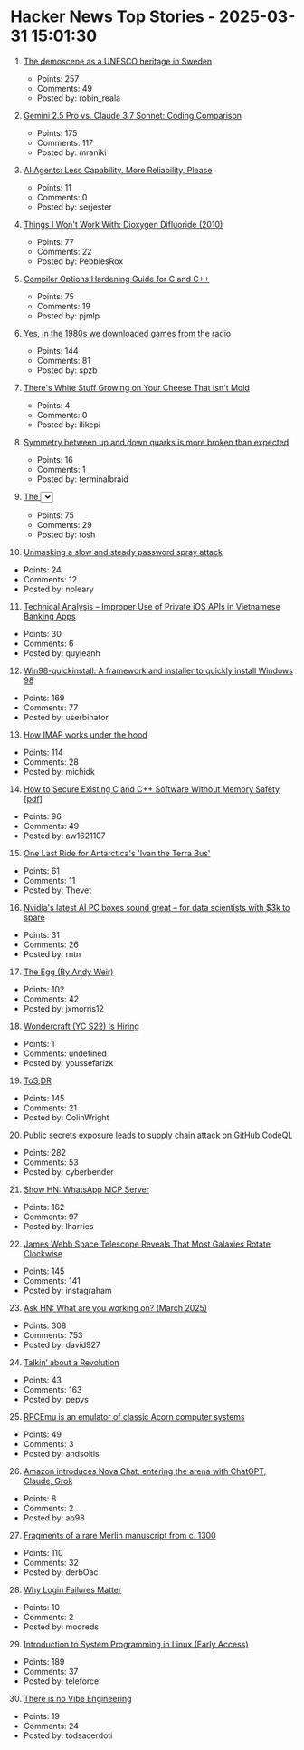 # Hacker News Top Stories - 2025-03-31 15:01:30

1. [The demoscene as a UNESCO heritage in Sweden](https://www.goto80.com/the-demoscene-as-a-unesco-heritage-in-sweden)
   - Points: 257
   - Comments: 49
   - Posted by: robin_reala

2. [Gemini 2.5 Pro vs. Claude 3.7 Sonnet: Coding Comparison](https://composio.dev/blog/gemini-2-5-pro-vs-claude-3-7-sonnet-coding-comparison/)
   - Points: 175
   - Comments: 117
   - Posted by: mraniki

3. [AI Agents: Less Capability, More Reliability, Please](https://www.sergey.fyi/articles/reliability-vs-capability)
   - Points: 11
   - Comments: 0
   - Posted by: serjester

4. [Things I Won't Work With: Dioxygen Difluoride (2010)](https://www.science.org/content/blog-post/things-i-won-t-work-dioxygen-difluoride)
   - Points: 77
   - Comments: 22
   - Posted by: PebblesRox

5. [Compiler Options Hardening Guide for C and C++](https://best.openssf.org/Compiler-Hardening-Guides/Compiler-Options-Hardening-Guide-for-C-and-C++.html)
   - Points: 75
   - Comments: 19
   - Posted by: pjmlp

6. [Yes, in the 1980s we downloaded games from the radio](https://newslttrs.com/yes-in-the-1980s-we-downloaded-games-from-the-radio/)
   - Points: 144
   - Comments: 81
   - Posted by: spzb

7. [There's White Stuff Growing on Your Cheese That Isn't Mold](https://www.thephcheese.com/theres-white-stuff-growing-on-your-cheese-that-isnt-mold)
   - Points: 4
   - Comments: 0
   - Posted by: ilikepi

8. [Symmetry between up and down quarks is more broken than expected](https://phys.org/news/2025-03-symmetry-quarks-broken.html)
   - Points: 16
   - Comments: 1
   - Posted by: terminalbraid

9. [The <select> element can now be customized with CSS](https://developer.chrome.com/blog/a-customizable-select)
   - Points: 75
   - Comments: 29
   - Posted by: tosh

10. [Unmasking a slow and steady password spray attack](https://petrasecurity.substack.com/p/unmasking-a-slow-and-steady-password)
   - Points: 24
   - Comments: 12
   - Posted by: noleary

11. [Technical Analysis – Improper Use of Private iOS APIs in Vietnamese Banking Apps](https://blog.verichains.io/p/technical-analysis-improper-use-of)
   - Points: 30
   - Comments: 6
   - Posted by: quyleanh

12. [Win98-quickinstall: A framework and installer to quickly install Windows 98](https://github.com/oerg866/win98-quickinstall)
   - Points: 169
   - Comments: 77
   - Posted by: userbinator

13. [How IMAP works under the hood](https://blog.lohr.dev/imap-introduction)
   - Points: 114
   - Comments: 28
   - Posted by: michidk

14. [How to Secure Existing C and C++ Software Without Memory Safety [pdf]](https://arxiv.org/abs/2503.21145)
   - Points: 96
   - Comments: 49
   - Posted by: aw1621107

15. [One Last Ride for Antarctica's 'Ivan the Terra Bus'](https://www.atlasobscura.com/articles/antarctica-ivan-the-terra-bus-retired)
   - Points: 61
   - Comments: 11
   - Posted by: Thevet

16. [Nvidia's latest AI PC boxes sound great – for data scientists with $3k to spare](https://www.theregister.com/2025/03/31/can_nvidia_shakeup_pcs/)
   - Points: 31
   - Comments: 26
   - Posted by: rntn

17. [The Egg (By Andy Weir)](https://www.galactanet.com/oneoff/theegg.html)
   - Points: 102
   - Comments: 42
   - Posted by: jxmorris12

18. [Wondercraft (YC S22) Is Hiring](undefined)
   - Points: 1
   - Comments: undefined
   - Posted by: youssefarizk

19. [ToS;DR](https://tosdr.org/en)
   - Points: 145
   - Comments: 21
   - Posted by: ColinWright

20. [Public secrets exposure leads to supply chain attack on GitHub CodeQL](https://www.praetorian.com/blog/codeqleaked-public-secrets-exposure-leads-to-supply-chain-attack-on-github-codeql/)
   - Points: 282
   - Comments: 53
   - Posted by: cyberbender

21. [Show HN: WhatsApp MCP Server](https://github.com/lharries/whatsapp-mcp)
   - Points: 162
   - Comments: 97
   - Posted by: lharries

22. [James Webb Space Telescope Reveals That Most Galaxies Rotate Clockwise](https://www.smithsonianmag.com/smart-news/james-webb-space-telescope-reveals-that-most-galaxies-rotate-clockwise-180986224/)
   - Points: 145
   - Comments: 141
   - Posted by: instagraham

23. [Ask HN: What are you working on? (March 2025)](undefined)
   - Points: 308
   - Comments: 753
   - Posted by: david927

24. [Talkin’ about a Revolution](https://drb.ie/articles/talkin-about-a-revolution/)
   - Points: 43
   - Comments: 163
   - Posted by: pepys

25. [RPCEmu is an emulator of classic Acorn computer systems](https://www.marutan.net/rpcemu/index.php)
   - Points: 49
   - Comments: 3
   - Posted by: andsoitis

26. [Amazon introduces Nova Chat, entering the arena with ChatGPT, Claude, Grok](https://www.aboutamazon.com/news/innovation-at-amazon/amazon-nova-website-sdk)
   - Points: 8
   - Comments: 2
   - Posted by: ao98

27. [Fragments of a rare Merlin manuscript from c. 1300](https://www.cam.ac.uk/stories/merlin-manuscript-discovered-cambridge)
   - Points: 110
   - Comments: 32
   - Posted by: derbOac

28. [Why Login Failures Matter](https://fusionauth.io/articles/authentication/login-failures)
   - Points: 10
   - Comments: 2
   - Posted by: mooreds

29. [Introduction to System Programming in Linux (Early Access)](https://nostarch.com/introduction-system-programming-linux)
   - Points: 189
   - Comments: 37
   - Posted by: teleforce

30. [There is no Vibe Engineering](https://serce.me/posts/2025-31-03-there-is-no-vibe-engineering)
   - Points: 19
   - Comments: 24
   - Posted by: todsacerdoti

